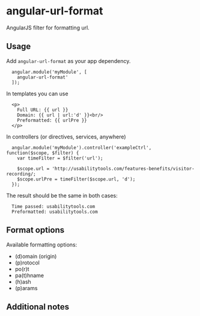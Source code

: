 angular-url-format
===================

AngularJS filter for formatting url.

## Usage ##
Add `angular-url-format` as your app dependency.

```
  angular.module('myModule', [
    angular-url-format'
  ]);
```

In templates you can use
```
  <p>
    Full URL: {{ url }}
    Domain: {{ url | url:'d' }}<br/>
    Preformatted: {{ urlPre }}
  </p>
```

In controllers (or directives, services, anywhere)
```
  angular.module('myModule').controller('exampleCtrl', function($scope, $filter) {
    var timeFilter = $filter('url');
    
    $scope.url = 'http://usabilitytools.com/features-benefits/visitor-recording/;
    $scope.urlPre = timeFilter($scope.url, 'd');
  });
```

The result should be the same in both cases:
```
  Time passed: usabilitytools.com
  Preformatted: usabilitytools.com
```

## Format options ##
Available formatting options:
 * (d)omain (origin)
 * (p)rotocol
 * po(r)t
 * pa(t)hname
 * (h)ash
 * (p)arams

## Additional notes ##
